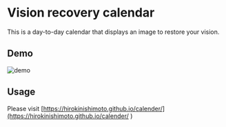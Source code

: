 Vision recovery calendar
====

This is a day-to-day calendar that displays an image to restore your vision.

## Demo

![demo](https://user-images.githubusercontent.com/45329678/58944356-a0082300-87bc-11e9-802e-c70b0a611ec9.gif)

## Usage

Please visit [https://hirokinishimoto.github.io/calender/](https://hirokinishimoto.github.io/calender/
)
